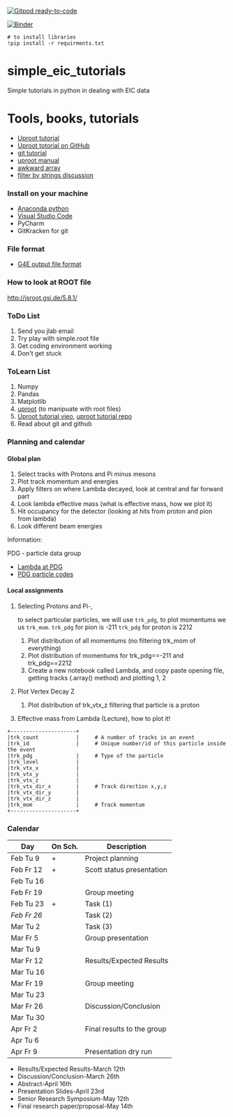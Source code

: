 [![Gitpod ready-to-code](https://img.shields.io/badge/Gitpod-ready--to--code-blue?logo=gitpod)](https://gitpod.io/#https://github.com/DraTeots/simple_eic_tutorials)

[![Binder](https://mybinder.org/badge_logo.svg)](https://mybinder.org/v2/gh/DraTeots/simple_eic_tutorials/master)

```
# to install libraries
!pip install -r requirments.txt
```

# simple_eic_tutorials
Simple tutorials in python in dealing with EIC data



# Tools, books, tutorials

- [Uproot tutorial](https://www.youtube.com/watch?v=FoxNS6nlbD0)
- [Uproot totorial on GitHub](https://github.com/jpivarski-talks/2020-04-08-eic-jlab)
- [git tutorial](https://git-scm.com/docs/user-manual)
- [uproot manual](https://uproot.readthedocs.io/en/latest/)
- [awkward array](https://awkward-array.readthedocs.io/en/latest/)
- [filter by strings discussion](https://github.com/scikit-hep/uproot4/discussions/230)

### Install on your machine

- [Anaconda python](https://www.anaconda.com/products/individual)
- [Visual Studio Code](https://code.visualstudio.com/)
- PyCharm
- GitKracken for git

### File format

- [G4E output file format](https://escalate.readthedocs.io/projects/g4e/en/latest/output.html)

### How to look at ROOT file

http://jsroot.gsi.de/5.8.1/


### ToDo List

1. Send you jlab email 
2. Try play with simple.root file
3. Get coding environment working
5. Don't get stuck


### ToLearn List

1. Numpy
2. Pandas
3. Matplotlib
3. [uproot](https://github.com/scikit-hep/uproot) (to manipuate with root files)
4. [Uproot tutorial vieo](https://www.youtube.com/watch?v=FoxNS6nlbD0), [uproot tutorial repo](https://github.com/jpivarski-talks/2020-04-08-eic-jlab)
4. Read about git and github


### Planning and calendar

#### Global plan

1. Select tracks with Protons and Pi minus mesons
2. Plot track momentum and energies
3. Apply filters on where Lambda decayed, look at central and far forward part
4. Look lambda effective mass (what is effective mass, how we plot it)
5. Hit occupancy for the detector (looking at hits from proton and pion from lambda)
6. Look different beam energies

Information: 

PDG - particle data group

- [Lambda at PDG](https://pdg.lbl.gov/2018/listings/rpp2018-list-lambda.pdf)
- [PDG particle codes](https://pdg.lbl.gov/2007/reviews/montecarlorpp.pdf)

#### Local assignments

1. Selecting Protons and Pi-,
   
   to select particular particles, we will use `trk_pdg`, to plot momentums we 
us `trk_mom`. 
   `trk_pdg` for pion is -211
   `trk_pdg` for proton is 2212
   
    1. Plot distribution of all momentums (no filtering trk_mom of everything)
    2. Plot distribution of  momentums for trk_pdg==-211 and trk_pdg==2212 
    3. Create a new notebook called Lambda, and copy paste opening file, 
       getting tracks (.array() method) and plotting 1, 2
       
2. Plot Vertex Decay Z 

   1. Plot distribution of trk_vtx_z filtering that particle is a proton

3. Effective mass from Lambda (Lecture), how to plot it! 
   
```
+---------------------+
|trk_count            |     # A number of tracks in an event
|trk_id               |     # Unique number/id of this particle inside the event
|trk_pdg              |     # Type of the particle
|trk_level            | 
|trk_vtx_x            | 
|trk_vtx_y            | 
|trk_vtx_z            | 
|trk_vtx_dir_x        |     # Track direction x,y,z
|trk_vtx_dir_y        | 
|trk_vtx_dir_z        | 
|trk_mom              |     # Track momentum
+---------------------+ 
```

### Calendar


| Day         | On Sch. | Description               |
| ----------- | ------- | ------------------------- |
| Feb Tu 9    |  +      | Project planning          |
| Feb Fr 12   |  +      | Scott status presentation |
| Feb Tu 16   |         |                           |
| Feb Fr 19   |         | Group meeting             |
| Feb Tu 23   |  +      | Task (1)                  |
| *Feb Fr 26* |         | Task (2)                  |
| Mar Tu 2    |         | Task (3)                  |
| Mar Fr 5    |         | Group presentation        |
| Mar Tu 9    |         |                           |
| Mar Fr 12   |         | Results/Expected Results  |
| Mar Tu 16   |         |                           |
| Mar Fr 19   |         | Group meeting             |
| Mar Tu 23   |         |                           |
| Mar Fr 26   |         | Discussion/Conclusion     |
| Mar Tu 30   |         |                           |
| Apr Fr 2    |         | Final results to the group|
| Apr Tu 6    |         |                           |
| Apr Fr 9    |         | Presentation dry run      |

- Results/Expected Results-March 12th
- Discussion/Conclusion-March 26th
- Abstract-April 16th
- Presentation Slides-April 23rd
- Senior Research Symposium-May 12th
- Final research paper/proposal-May 14th


